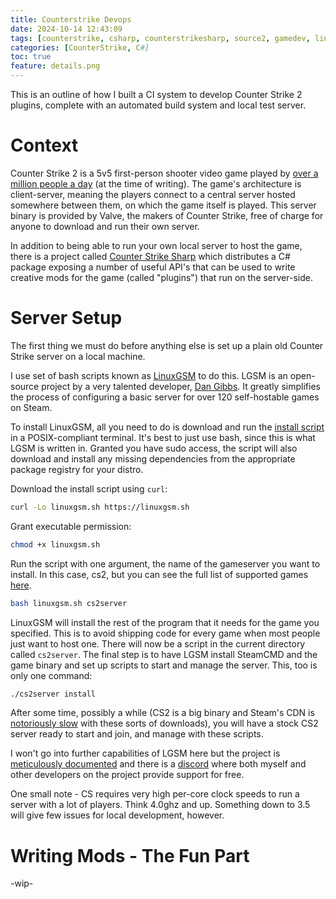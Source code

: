 ```yaml
---
title: Counterstrike Devops
date: 2024-10-14 12:43:09
tags: [counterstrike, csharp, counterstrikesharp, source2, gamedev, linux]
categories: [CounterStrike, C#]
toc: true
feature: details.png
---
```


This is an outline of how I built a CI system to develop Counter Strike 2 plugins, complete with an automated build system and local test server.

# Context

Counter Strike 2 is a 5v5 first-person shooter video game played by <a href="https://steamcharts.com/app/730">over a million people a day</a> (at the time of writing). The game's architecture is client-server, meaning the players connect to a central server hosted somewhere between them, on which the game itself is played. This server binary is provided by Valve, the makers of Counter Strike, free of charge for anyone to download and run their own server. 

In addition to being able to run your own local server to host the game, there is a project called <a href="https://cssharp.dev">Counter Strike Sharp</a> which distributes a C# package exposing a number of useful API's that can be used to write creative mods for the game (called "plugins") that run on the server-side.

# Server Setup

The first thing we must do before anything else is set up a plain old Counter Strike server on a local machine. 

I use set of bash scripts known as <a href="https://linuxgsm.com">LinuxGSM</a> to do this. LGSM is an open-source project by a very talented developer, <a href="https://danielgibbs.co.uk/">Dan Gibbs</a>. It greatly simplifies the process of configuring a basic server for over 120 self-hostable games on Steam.

To install LinuxGSM, all you need to do is download and run the <a href=https://linuxgsm.sh>install script</a> in a POSIX-compliant terminal. It's best to just use bash, since this is what LGSM is written in. Granted you have sudo access, the script will also download and install any missing dependencies from the appropriate package registry for your distro.

Download the install script using `curl`:
```bash
curl -Lo linuxgsm.sh https://linuxgsm.sh
```
Grant executable permission:
```bash
chmod +x linuxgsm.sh
```
Run the script with one argument, the name of the gameserver you want to install. In this case, cs2, but you can see the full list of supported games <a href="https://linuxgsm.com/servers/">here</a>.
```bash
bash linuxgsm.sh cs2server
```
LinuxGSM will install the rest of the program that it needs for the game you specified. This is to avoid shipping code for every game when most people just want to host one. There will now be a script in the current directory called `cs2server`. The final step is to have LGSM install SteamCMD and the game binary and set up scripts to start and manage the server. This, too is only one command:
```bash
./cs2server install
```

After some time, possibly a while (CS2 is a big binary and Steam's CDN is <a href="google.com/search?q=steamcmd+slow">notoriously slow</a> with these sorts of downloads), you will have a stock CS2 server ready to start and join, and manage with these scripts.

I won't go into further capabilities of LGSM here but the project is <a href="https://docs.linuxgsm.com">meticulously documented</a> and there is a <a href="https://linuxgsm.com/discord">discord</a> where both myself and other developers on the project provide support for free.

One small note - CS requires very high per-core clock speeds to run a server with a lot of players. Think 4.0ghz and up. Something down to 3.5 will give few issues for local development, however.

# Writing Mods - The Fun Part

-wip-
